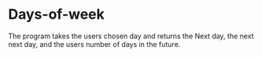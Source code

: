 # Days-of-week
The program takes the users chosen day and returns the Next day, the next next day, and the users number of days in the future.
